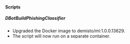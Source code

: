 
#### Scripts
##### DBotBuildPhishingClassifier
- Upgraded the Docker image to demisto/ml:1.0.0.13629.
- The script will now run on a separate container.
